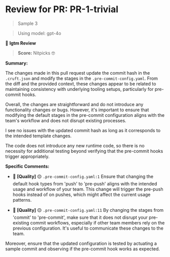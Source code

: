 # Review for PR: PR-1-trivial

> Sample 3

> Using model: gpt-4o


🦉 **lgtm Review**

> **Score:** Nitpicks 🤓

**Summary:**

The changes made in this pull request update the commit hash in the `.cruft.json` and modify the stages in the `.pre-commit-config.yaml`. From the diff and the provided context, these changes appear to be related to maintaining consistency with underlying tooling setups, particularly for pre-commit hooks.

Overall, the changes are straightforward and do not introduce any functionality changes or bugs. However, it's important to ensure that modifying the default stages in the pre-commit configuration aligns with the team's workflow and does not disrupt existing processes.

I see no issues with the updated commit hash as long as it corresponds to the intended template changes.

The code does not introduce any new runtime code, so there is no necessity for additional testing beyond verifying that the pre-commit hooks trigger appropriately.

**Specific Comments:**

- 🦉 **[Quality]** 🟡 `.pre-commit-config.yaml:1` Ensure that changing the default hook types from 'push' to 'pre-push' aligns with the intended usage and workflow of your team. This change will trigger the pre-push hooks instead of on pushes, which might affect the current usage patterns.

- 🦉 **[Quality]** 🟡 `.pre-commit-config.yaml:11` By changing the stages from 'commit' to 'pre-commit', make sure that it does not disrupt your pre-existing commit workflows, especially if other team members rely on the previous configuration. It's useful to communicate these changes to the team.

Moreover, ensure that the updated configuration is tested by actuating a sample commit and observing if the pre-commit hook works as expected.